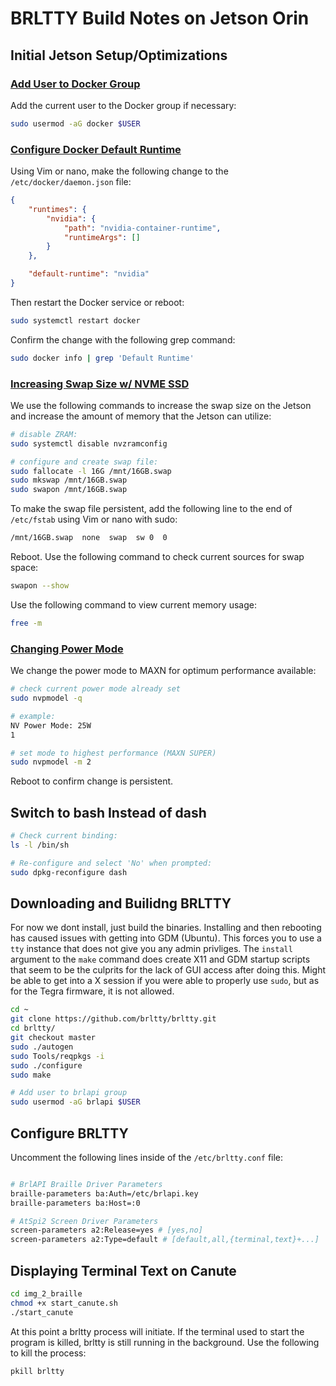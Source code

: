 # BRLTTY Build Notes on Jetson Orin

## Initial Jetson Setup/Optimizations

### [Add User to Docker Group](https://github.com/dusty-nv/jetson-containers/blob/master/docs/setup.md#adding-user-to-docker-group)
Add the current user to the Docker group if necessary:

```bash
sudo usermod -aG docker $USER
```

### [Configure Docker Default Runtime](https://github.com/dusty-nv/jetson-containers/blob/master/docs/setup.md#docker-default-runtime)
Using Vim or nano, make the following change to the ```/etc/docker/daemon.json``` file:

```json
{
    "runtimes": {
        "nvidia": {
            "path": "nvidia-container-runtime",
            "runtimeArgs": []
        }
    },

    "default-runtime": "nvidia"
}
```

Then restart the Docker service or reboot:

```bash
sudo systemctl restart docker
```

Confirm the change with the following grep command:

```bash
sudo docker info | grep 'Default Runtime'
```

### [Increasing Swap Size w/ NVME SSD](https://github.com/dusty-nv/jetson-containers/blob/master/docs/setup.md#mounting-swap)
We use the following commands to increase the swap size on the Jetson and increase the amount of memory that the Jetson can utilize:

```bash
# disable ZRAM:
sudo systemctl disable nvzramconfig

# configure and create swap file:
sudo fallocate -l 16G /mnt/16GB.swap
sudo mkswap /mnt/16GB.swap
sudo swapon /mnt/16GB.swap
```

To make the swap file persistent, add the following line to the end of ```/etc/fstab``` using Vim or nano with sudo:

```bash
/mnt/16GB.swap  none  swap  sw 0  0
```

Reboot. Use the following command to check current sources for swap space:

```bash
swapon --show
```

Use the following command to view current memory usage:

```bash
free -m
```

### [Changing Power Mode](https://github.com/dusty-nv/jetson-containers/blob/master/docs/setup.md#setting-the-power-mode)
We change the power mode to MAXN for optimum performance available:

```bash
# check current power mode already set
sudo nvpmodel -q

# example:
NV Power Mode: 25W
1

# set mode to highest performance (MAXN SUPER)
sudo nvpmodel -m 2
```

Reboot to confirm change is persistent.

## Switch to bash Instead of dash

```bash
# Check current binding:
ls -l /bin/sh

# Re-configure and select 'No' when prompted:
sudo dpkg-reconfigure dash
```

## Downloading and Builidng BRLTTY
For now we dont install, just build the binaries. Installing and then rebooting has caused issues with getting into GDM (Ubuntu). This forces you to use a ```tty``` instance that does not give you any admin privliges. The ```install``` argument to the ```make``` command does create X11 and GDM startup scripts that seem to be the culprits for the lack of GUI access after doing this. Might be able to get into a X session if you were able to properly use ```sudo```, but as for the Tegra firmware, it is not allowed.

```bash
cd ~
git clone https://github.com/brltty/brltty.git
cd brltty/
git checkout master
sudo ./autogen
sudo Tools/reqpkgs -i
sudo ./configure
sudo make

# Add user to brlapi group
sudo usermod -aG brlapi $USER
```

## Configure BRLTTY
Uncomment the following lines inside of the ```/etc/brltty.conf``` file:

```bash

# BrlAPI Braille Driver Parameters
braille-parameters ba:Auth=/etc/brlapi.key
braille-parameters ba:Host=:0

# AtSpi2 Screen Driver Parameters
screen-parameters a2:Release=yes # [yes,no]
screen-parameters a2:Type=default # [default,all,{terminal,text}+...]
```

## Displaying Terminal Text on Canute

```bash
cd img_2_braille
chmod +x start_canute.sh
./start_canute
```

At this point a brltty process will initiate. If the terminal used to start the program is killed, brltty is still running in the background. Use the following to kill the process:

```bash
pkill brltty
```

